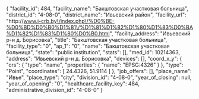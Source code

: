 {
    "facility_id": 484,
    "facility_name": "Бакштовская участковая больница",
    "district_id": "4-08-0",
    "district_name": "Ивьевский район",
    "facility_url": "http:\/\/www.i-crb.by\/index.php\/%D0%BE-%D0%BD%D0%B0%D1%81\/%D1%81%D1%82%D1%80%D1%83%D0%BA%D1%82%D1%83%D1%80%D0%B0.html",
    "facility_address": "Ивьевский р-н д. Борисовка",
    "title": "Бакштовская участковая больница",
    "facility_type": "0",
    "ap_1": "0",
    "name": "Бакштовская участковая больница",
    "state": "public institution",
    "stats": [],
    "med_id": 10214363,
    "address": "Ивьевский р-н д. Борисовка",
    "devices": [],
    "coord_x_y": {
        "crs": {
            "type": "name",
            "properties": {
                "name": "EPSG:4326"
            }
        },
        "type": "Point",
        "coordinates": [
            24.4326,
            51.9114
        ]
    },
    "job_offers": [],
    "place_name": "Ивье",
    "place_type": "city",
    "division_id": "4-08-0",
    "year_of_closing": null,
    "year_of_opening": "0",
    "healthcare_facility_key": 484,
    "administrative_division_id": "4-08-0"
}